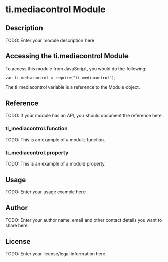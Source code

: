 # ti.mediacontrol Module

## Description

TODO: Enter your module description here

## Accessing the ti.mediacontrol Module

To access this module from JavaScript, you would do the following:

    var ti_mediacontrol = require("ti.mediacontrol");

The ti_mediacontrol variable is a reference to the Module object.

## Reference

TODO: If your module has an API, you should document
the reference here.

### ti_mediacontrol.function

TODO: This is an example of a module function.

### ti_mediacontrol.property

TODO: This is an example of a module property.

## Usage

TODO: Enter your usage example here

## Author

TODO: Enter your author name, email and other contact
details you want to share here.

## License

TODO: Enter your license/legal information here.
